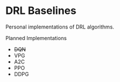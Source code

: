 # DRL Baselines

Personal implementations of DRL algorithms.

Planned Implementations
  * ~~DQN~~
  * VPG
  * A2C
  * PPO
  * DDPG
